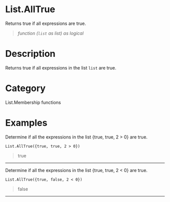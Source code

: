# List.AllTrue
Returns true if all expressions are true.
> _function (<code>list</code> as list) as logical_

# Description 
Returns true if all expressions in the list <code>list</code> are true.
# Category 
List.Membership functions
# Examples 
Determine if all the expressions in the list {true, true, 2 > 0} are true.
```
List.AllTrue({true, true, 2 > 0})
```
> true

***
Determine if all the expressions in the list {true, true, 2 < 0} are true.
```
List.AllTrue({true, false, 2 < 0})
```
> false

***
